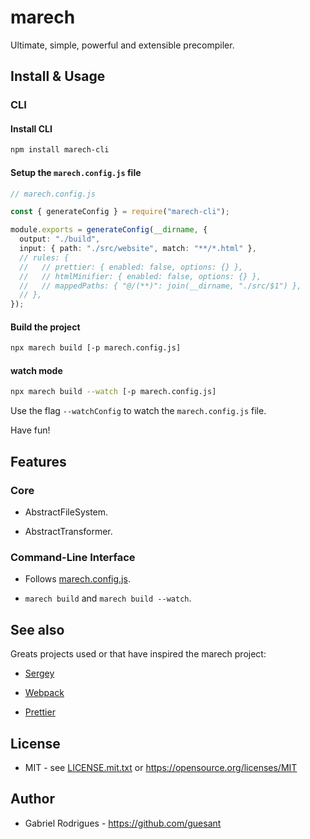 # marech

Ultimate, simple, powerful and extensible precompiler.

## Install & Usage

### CLI

#### Install CLI

```sh
npm install marech-cli
```

#### Setup the `marech.config.js` file

```ts
// marech.config.js

const { generateConfig } = require("marech-cli");

module.exports = generateConfig(__dirname, {
  output: "./build",
  input: { path: "./src/website", match: "**/*.html" },
  // rules: {
  //   // prettier: { enabled: false, options: {} },
  //   // htmlMinifier: { enabled: false, options: {} },
  //   // mappedPaths: { "@/(**)": join(__dirname, "./src/$1") },
  // },
});
```

#### Build the project

```sh
npx marech build [-p marech.config.js]
```

#### watch mode

```sh
npx marech build --watch [-p marech.config.js]
```

Use the flag `--watchConfig` to watch the `marech.config.js` file.

Have fun!

## Features

### Core

- AbstractFileSystem.

- AbstractTransformer.

### Command-Line Interface

- Follows [marech.config.js](#cli).

- `marech build` and `marech build --watch`.

## See also

Greats projects used or that have inspired the marech project:

- [Sergey](https://github.com/trys/sergey)

- [Webpack](https://webpack.js.org)

- [Prettier](https://prettier.io)

## License

- MIT - see [LICENSE.mit.txt](LICENSE.mit.txt) or <https://opensource.org/licenses/MIT>

## Author

- Gabriel Rodrigues - <https://github.com/guesant>
